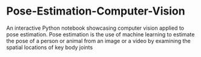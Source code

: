 # Pose-Estimation-Computer-Vision
An interactive Python notebook showcasing computer vision applied to pose estimation. Pose estimation is the use of machine learning to estimate the pose of a person or animal from an image or a video by examining the spatial locations of key body joints
